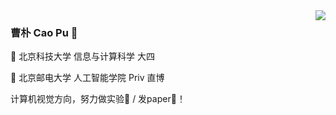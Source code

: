 <img align="right" src="https://github-readme-stats.vercel.app/api?theme=tokyonight&username=caopulan&show_icons=true" />

### 曹朴 Cao Pu :star2:


:orange_book: 北京科技大学 信息与计算科学 大四

:blue_book: 北京邮电大学 人工智能学院 Priv 直博

计算机视觉方向，努力做实验:mag_right: / 发paper:page_facing_up:！
